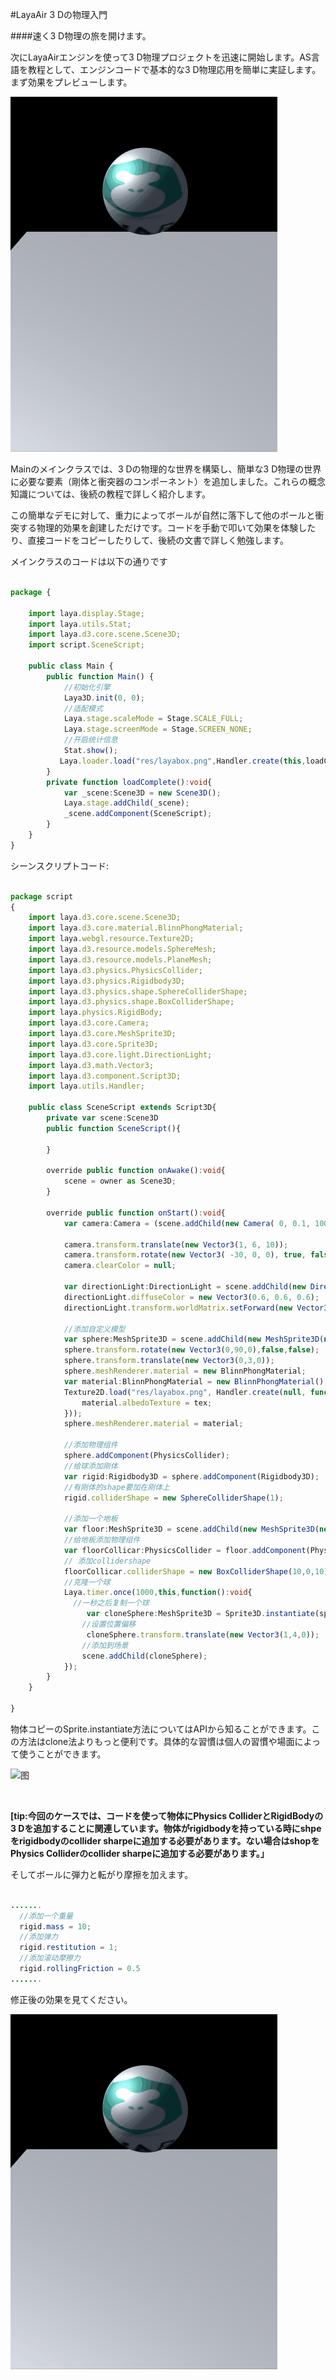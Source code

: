 #LayaAir 3 Dの物理入門

####速く3 D物理の旅を開けます。

次にLayaAirエンジンを使って3 D物理プロジェクトを迅速に開始します。AS言語を教程として、エンジンコードで基本的な3 D物理応用を簡単に実証します。まず効果をプレビューします。



![图](img/easyPhysics.gif)

Mainのメインクラスでは、3 Dの物理的な世界を構築し、簡単な3 D物理の世界に必要な要素（剛体と衝突器のコンポーネント）を追加しました。これらの概念知識については、後続の教程で詳しく紹介します。



この簡単なデモに対して、重力によってボールが自然に落下して他のボールと衝突する物理的効果を創建しただけです。コードを手動で叩いて効果を体験したり、直接コードをコピーしたりして、後続の文書で詳しく勉強します。

メインクラスのコードは以下の通りです


```typescript

package {

    import laya.display.Stage;
    import laya.utils.Stat;
    import laya.d3.core.scene.Scene3D;
    import script.SceneScript;
  
    public class Main {
        public function Main() {
            //初始化引擎
            Laya3D.init(0, 0);
            //适配模式
            Laya.stage.scaleMode = Stage.SCALE_FULL;
            Laya.stage.screenMode = Stage.SCREEN_NONE;
            //开启统计信息
            Stat.show();
           Laya.loader.load("res/layabox.png",Handler.create(this,loadComplete));
        }        
        private function loadComplete():void{
            var _scene:Scene3D = new Scene3D();
            Laya.stage.addChild(_scene);
            _scene.addComponent(SceneScript);
        }
    }
}
```

シーンスクリプトコード:

```typescript

package script
{
    import laya.d3.core.scene.Scene3D;
    import laya.d3.core.material.BlinnPhongMaterial;
    import laya.webgl.resource.Texture2D;
    import laya.d3.resource.models.SphereMesh;
    import laya.d3.resource.models.PlaneMesh;
    import laya.d3.physics.PhysicsCollider;
    import laya.d3.physics.Rigidbody3D;
    import laya.d3.physics.shape.SphereColliderShape;
    import laya.d3.physics.shape.BoxColliderShape;
    import laya.physics.RigidBody;
    import laya.d3.core.Camera;
    import laya.d3.core.MeshSprite3D;
    import laya.d3.core.Sprite3D;
    import laya.d3.core.light.DirectionLight;
    import laya.d3.math.Vector3;
    import laya.d3.component.Script3D;
    import laya.utils.Handler;

    public class SceneScript extends Script3D{
        private var scene:Scene3D
        public function SceneScript(){

        }

        override public function onAwake():void{
            scene = owner as Scene3D;
        }
    
        override public function onStart():void{
            var camera:Camera = (scene.addChild(new Camera( 0, 0.1, 100))) as Camera;

            camera.transform.translate(new Vector3(1, 6, 10));
            camera.transform.rotate(new Vector3( -30, 0, 0), true, false);
            camera.clearColor = null;
            
			var directionLight:DirectionLight = scene.addChild(new DirectionLight()) as DirectionLight;
            directionLight.diffuseColor = new Vector3(0.6, 0.6, 0.6);
            directionLight.transform.worldMatrix.setForward(new Vector3(1, -1, 0));

            //添加自定义模型
            var sphere:MeshSprite3D = scene.addChild(new MeshSprite3D(new SphereMesh(1,100,100))) as MeshSprite3D;
            sphere.transform.rotate(new Vector3(0,90,0),false,false);
			sphere.transform.translate(new Vector3(0,3,0));
            sphere.meshRenderer.material = new BlinnPhongMaterial;
            var material:BlinnPhongMaterial = new BlinnPhongMaterial();
            Texture2D.load("res/layabox.png", Handler.create(null, function(tex:Texture2D):void {
                material.albedoTexture = tex;
            }));
            sphere.meshRenderer.material = material;
            
			//添加物理组件
			sphere.addComponent(PhysicsCollider);
			//给球添加刚体
			var rigid:Rigidbody3D = sphere.addComponent(Rigidbody3D);
			//有刚体的shape要加在刚体上
			rigid.colliderShape = new SphereColliderShape(1);
            
			//添加一个地板
			var floor:MeshSprite3D = scene.addChild(new MeshSprite3D(new PlaneMesh(10,10))) as MeshSprite3D;
			//给地板添加物理组件
			var floorCollicar:PhysicsCollider = floor.addComponent(PhysicsCollider);
			// 添加collidershape
			floorCollicar.colliderShape = new BoxColliderShape(10,0,10);
            //克隆一个球                
            Laya.timer.once(1000,this,function():void{
              //一秒之后复制一个球
                 var cloneSphere:MeshSprite3D = Sprite3D.instantiate(sphere) as MeshSprite3D;
                //设置位置偏移
                 cloneSphere.transform.translate(new Vector3(1,4,0));
                //添加到场景
                scene.addChild(cloneSphere);
            });
        }
    }  

}
```


物体コピーのSprite.instantiate方法についてはAPIから知ることができます。この方法はclone法よりもっと便利です。具体的な習慣は個人の習慣や場面によって使うことができます。

![图](img/图1.png)		


​


  **[tip:今回のケースでは、コードを使って物体にPhysics ColliderとRigidBodyの3 Dを追加することに関連しています。物体がrigidbodyを持っている時にshpeをrigidbodyのcollider sharpeに追加する必要があります。ない場合はshopをPhysics Colliderのcollider sharpeに追加する必要があります。」**

そしてボールに弾力と転がり摩擦を加えます。


```java

.......
  //添加一个重量
  rigid.mass = 10;
  //添加弹力
  rigid.restitution = 1;
  //添加滚动摩擦力
  rigid.rollingFriction = 0.5
.......
```


修正後の効果を見てください。

![图](img/easyPhysics2.gif)